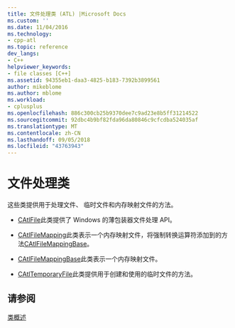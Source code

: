 ```yaml
---
title: 文件处理类 (ATL) |Microsoft Docs
ms.custom: ''
ms.date: 11/04/2016
ms.technology:
- cpp-atl
ms.topic: reference
dev_langs:
- C++
helpviewer_keywords:
- file classes [C++]
ms.assetid: 94355eb1-daa3-4825-b183-7392b3899561
author: mikeblome
ms.author: mblome
ms.workload:
- cplusplus
ms.openlocfilehash: 886c300cb25b9370dee7c9ad23e8b5ff31214522
ms.sourcegitcommit: 92dbc4b9bf82fda96da80846c9cfcdba524035af
ms.translationtype: MT
ms.contentlocale: zh-CN
ms.lasthandoff: 09/05/2018
ms.locfileid: "43763943"
---
```

# <a name="file-handling-classes"></a>文件处理类

这些类提供用于处理文件、 临时文件和内存映射文件的方法。

- [CAtlFile](../atl/reference/catlfile-class.md)此类提供了 Windows 的薄包装器文件处理 API。

- [CAtlFileMapping](../atl/reference/catlfilemapping-class.md)此类表示一个内存映射文件，将强制转换运算符添加到的方法[CAtlFileMappingBase](../atl/reference/catlfilemappingbase-class.md)。

- [CAtlFileMappingBase](../atl/reference/catlfilemappingbase-class.md)此类表示一个内存映射文件。

- [CAtlTemporaryFile](../atl/reference/catltemporaryfile-class.md)此类提供用于创建和使用的临时文件的方法。

## <a name="see-also"></a>请参阅

[类概述](../atl/atl-class-overview.md)

